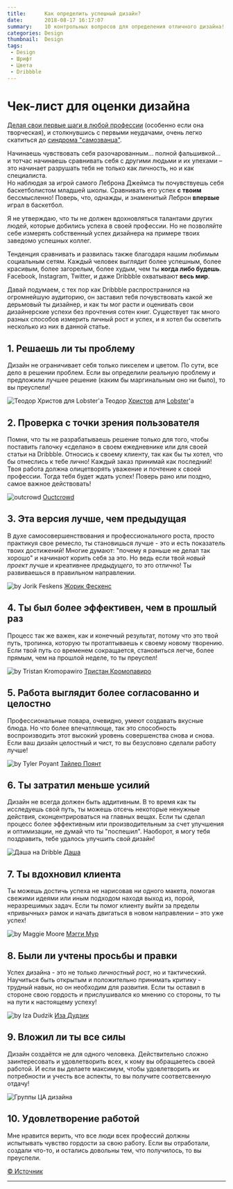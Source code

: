 ```yaml
---
title:      Как определить успешный дизайн?
date:       2018-08-17 16:17:07
summary:    10 контрольных вопросов для определения отличного дизайна!
categories: Design
thumbnail:  Design
tags:
 - Design
 - Шрифт
 - Цвета
 - Dribbble
---
```


# Чек-лист для оценки дизайна

[Делая свои первые шаги в любой профессии][1] (особенно если она творческая), и столкнувшись с первыми неудачами, очень легко скатиться до [синдрома "самозванца"][2].

Начинаешь чувствовать себя разочарованным… полной фальшивкой… и тотчас начинаешь сравнивать себя с другими людьми и их упехами – это начинает разрушать тебя не только как личность, но и как специалиста.  
Но наблюдая за игрой самого Леброна Джеймса ты почувствуешь себя баскетболистом младшей школы. Сравнивать его успех __с твоим__ бессмысленно! Поверь, что, однажды, и знаменитый Леброн __впервые__ играл в баскетбол.

Я не утверждаю, что ты не должен вдохновляться талантами других людей, которые добились успеха в своей профессии. Но не позволяйте себе измерять собственный успех дизайнера на примере твоих заведомо успешных коллег. 

Тенденция сравнивать и развилась также благодаря нашим любимым  социальным сетям. Каждый человек выглядит более успешным, более красивым, более загорелым, более худым, чем ты **когда либо будешь**. Facebook, Instagram, Twitter, и даже Dribbble охватывают __весь мир__.  

Давай подумаем, с тех пор как Dribbblе распространился на огромнейшую аудиторию, он заставил тебя почувствовать какой же дерьмовый ты дизайнер, и как ты мог расти и оценивать свои дизайнерские успехи без прочтения сотен книг.
Существует так много разных способов измерить личный рост и успех, и я хотел бы осветить несколько из них в данной статье.

## 1. Решаешь ли ты проблему

Дизайн не ограничивает себя только пикселем и цветом. По сути, все дело в решении проблем. Если вы определили реальную проблему и предложили лучшее решение (каким бы маргинальным оно ни было), то вы преуспели!

![Теодор Христов для Lobster'а][3]
Теодор [Христов][4] для [Lobster][5]'а

## 2. Проверка с точки зрения пользователя

Помни, что ты не разрабатываешь решение только для того, чтобы поставить галочку «сделано» в своем ежедневнике или для своей статьи на Dribbble. Относись к своему клиенту, так как бы ты хотел, что бы отнеслись к тебе лично! Каждый заказ принимай как последний! Твоя работа должна олицетворять уважение и почтение к своей профессии. Тогда тебя будет ждать успех! Поверь рано или поздно, самое важное действовать!

![outcrowd][6]
[Ouctcrowd][7]

## 3. Эта версия лучше, чем предыдущая

В духе самосовершенствования и профессионального роста, просто практикуя свое ремесло, ты становишься лучше - это и есть показатель твоих достижений! Многие думают: "почему я раньше не делал так хорошо" и начинают корить себя за это. Но ведь если твой _новый проект_ лучше и креативнее _предыдущего_, то это отлично! Ты развиваешься в правильном направлении.

![by Jorik Feskens][8]
[Жорик Фескенс][9]

## 4. Ты был более эффективен, чем в прошлый раз

Процесс так же важен, как и конечный результат, потому что это твой путь, тропинка, которую ты протаптываешь к своему новому творению. Если твой путь со временем сокращается, становиться легче, более прямым, чем на прошлой неделе, то ты преуспел!

![by Tristan Kromopawiro][10]
[Тристан Кромопавиро][11]

## 5. Работа выглядит более согласованно и целостно

Профессиональные повара, очевидно, умеют создавать вкусные блюда. Но что более впечатляюще, так это способность воспроизводить этот высокий уровень совершенства снова и снова. Если ваш дизайн целостный и чист, то вы безусловно сделали работу лучше!

![by Tyler Poyant][12]
[Тайлер Поянт][13]

## 6. Ты затратил меньше усилий

Дизайн не всегда должен быть аддитивным. В то время как ты исследуешь свой путь, ты можешь отсечь некоторые ненужные действия, сконцентрироваться на главных вещах. Если ты сделал процесс более эффективным или производительным за счет улучшения и оптимизации, не думай что ты "поспешил". Наоборот, я могу тебя поздравить, тебе удалось улучшить свой дизайн!

![Даша на Dribble][16]
[Даша][17]

## 7. Ты вдохновил клиента

Ты можешь достичь успеха не нарисовав ни одного макета, помогая свежими идеями или иным подходом находя выход из, порой, неразрешимых задач. Если ты помог клиенту выйти за пределы «привычных» рамок и начать двигаться в новом направлении – это уже успех!

![by Maggie Moore][14]
[Мэгги Мур][15]

## 8. Были ли учтены просьбы и правки

Успех дизайна - это не только *личностный рост*, но и тактический. Научиться быть открытым и положительно принимать критику - трудный навык, но он необходим для развития. Если ты оставил в стороне свою гордость и прислушивался ко мнению со стороны, то ты на пути к настоящему успеху!

![by Iza Dudzik][18]
[Иза Дудзик][19]

## 9. Вложил ли ты все силы

Дизайн создаётся не для одного человека. Действительно сложно заинтересовать и удовлетворить всех, к кому вы обращаетесь своей работой. И если вы делаете максимум, чтобы удовлетворить их потребности и учесть все аспекты, то вы получите соответсвенную отдачу!

![Группы ЦА дизайна][20]

## 10. Удовлетворение работой

Мне нравится верить, что все люди всех профессий должны испытывать чувство гордости за свою работу. Если вы отработали, создали что-то, и остались довольны тем, что получилось, то вы преуспели.

[© Источник][21]

_____

[1]: https://medium.com/ux-power-tools/how-to-succeed-at-your-new-design-job-8d6ac44bcffd
[2]: https://ru.wikipedia.org/wiki/%D0%A1%D0%B8%D0%BD%D0%B4%D1%80%D0%BE%D0%BC_%D1%81%D0%B0%D0%BC%D0%BE%D0%B7%D0%B2%D0%B0%D0%BD%D1%86%D0%B0
[3]: https://cdn-images-1.medium.com/max/1000/1*trBHemjWjBVbBClbo_1LtA.gif
[4]: https://dribbble.com/Teodor
[5]: https://dribbble.com/lobsterstudio
[6]: https://cdn-images-1.medium.com/max/1000/0*3qwPhHU1-Okxq_ve.png
[7]: https://dribbble.com/outcrowd
[8]: https://cdn-images-1.medium.com/max/1000/1*mhvnt_vCWxfmnfZKyioSMg.png
[9]: https://dribbble.com/Animotioners
[10]: https://cdn-images-1.medium.com/max/1000/0*WS42EDfZrS0WrS2t.png
[11]: https://dribbble.com/Triskro_Studio
[12]: https://cdn-images-1.medium.com/max/1000/1*MlOzaHRyI1Hxd8JnkusPzA.png
[13]: https://dribbble.com/tylerpoyant
[14]: https://cdn-images-1.medium.com/max/1000/1*xdwZRE1gCA1AnXmNzLG8Yg.png
[15]: https://dribbble.com/maggiemoore
[16]: https://cdn-images-1.medium.com/max/1000/1*2YJ9nzBWo6vFWhAjcLL5Ww.png
[17]: https://dribbble.com/Volnichenko
[18]: https://cdn-images-1.medium.com/max/1000/1*ZiXkqWpe9RK6Ll0dRnNLZg.png
[19]: https://dribbble.com/Dewizka
[20]: https://i.imgur.com/QMeLa6I.png
[21]: https://medium.com/ux-power-tools/10-ways-to-measure-your-success-in-design-7b3bc1762803